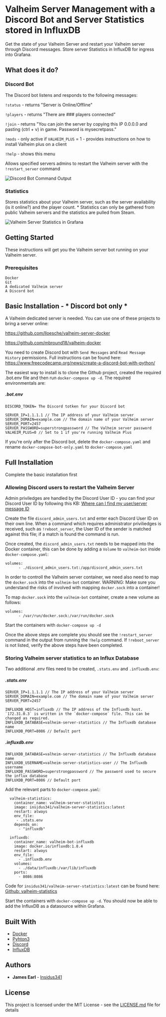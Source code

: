 # Valheim Server Management with a Discord Bot and Server Statistics stored in InfluxDB

Get the state of your Valheim Server and restart your Valheim server through Discord messages. Store server Statistics in InfluxDB for ingress into Grafana. 

## What does it do?

### Discord Bot

The Discord bot listens and responds to the following messages:

  `!status` - returns "Server is Online/Offline"

  `!players` - returns "There are ### players connected"

  `!join` - returns "You can join the server by copying this IP 0.0.0.0 and pasting (ctrl + v) in game. Password is mysecretpass."

  `!mods` - only active if `VALHEIM_PLUS` = 1 - provides instructions on how to install Valheim plus on a client

  `!help` - shows this menu

Allows specified servers admins to restart the Valheim server with the `!restart_server` command

![Discord Bot Command Output](https://github.com/insidus341/valheim-bot/blob/a1aa377ed698ec6d119730897ddad617e8cfb2a9/documentation/images/discordbot.png)

### Statistics

Stores statistics about your Valheim server, such as the server availability (is it online?) and the player count. * Statistics can only be gathered from public Valheim servers and the statistics are pulled from Steam. 

![Valheim Server Statistics in Grafana](https://github.com/insidus341/valheim-bot/blob/a1aa377ed698ec6d119730897ddad617e8cfb2a9/documentation/images/grafana.png)

## Getting Started

These instructions will get you the Valheim server bot running on your Valheim server.

### Prerequisites

```
Docker
Git
A dedicated Valheim server
A Discord bot
```

## Basic Installation - * Discord bot only *

A Valheim dedicated server is needed. You can use one of these projects to bring a server online:

https://github.com/lloesche/valheim-server-docker

https://github.com/mbround18/valheim-docker


You need to create Discord bot with `Send Messages` and `Read Message History` permissions. Full instructions can be found here: https://www.freecodecamp.org/news/create-a-discord-bot-with-python/

The easiest way to install is to clone the Github project, created the required .bot.env file and then run `docker-compose up -d`. The required environmentals are: 

##### .bot.env
```
DISCORD_TOKEN= The Discord totken for your Discord bot

SERVER_IP=1.1.1.1 // The IP address of your Valheim server
SERVER_DOMAIN=example.com // The domain name of your Valheim server
SERVER_PORT=2457
SERVER_PASSWORD=superstrongpassword // The Valheim server password
VALHEIM_PLUS=0 // Set to 1 if you're running Valheim Plus
```

If you're only after the Discord bot, delete the `docker-compose.yaml` and rename `docker-compose-bot-only.yaml` to `docker-compose.yaml`

## Full Installation

Complete the basic installation first

### Allowing Discord users to restart the Valheim Server

Admin priviledges are handled by the Discord User ID - you can find your Discord User ID by following this KB: [Where can I find my user/server message ID](https://support.discord.com/hc/en-us/articles/206346498-Where-can-I-find-my-User-Server-Message-ID-)

Create the file `discord_admin_users.txt` and enter each Discord User ID on their own line. When a command which requires administrator priviliedges is received, such as `!reboot_server`, the User ID of the sender is matched against this file; if a match is found the command is run. 

Once created, the `discord_admin_users.txt` needs to be mapped into the Docker container, this can be done by adding a `Volume` to `valheim-bot` inside `docker-compose.yaml`:
```
volumes:
      - ./discord_admin_users.txt:/app/discord_admin_users.txt
```


In order to controll the Valheim server container, we need also need to map the `docker.sock` into the `valheim-bot` container. 
WARNING: Make sure you understand the risks of involved with mapping `docker.sock` into a container!

To map `docker.sock` into the `valheim-bot` container, create a new volume as follows: 
```
volumes:
      - /var/run/docker.sock:/var/run/docker.sock
```

Start the containers with `docker-compose up -d`


Once the above steps are complete you should see the `!restart_server` command in the output from running the `!help` command. If `!reboot_server` is not listed, verify the above steps have been completed. 

### Storing Valheim server statistics to an Influx Database

Two additional .env files need to be created, `.stats.env` and `.influxdb.env`:

##### .stats.env
```
SERVER_IP=1.1.1.1 // The IP address of your Valheim server
SERVER_DOMAIN=example.com // The domain name of your Valheim server
SERVER_PORT=2457

INFLUXDB_HOST=influxdb // The IP address of the Influxdb host. `172.31.0.3` is written in the `docker-compose` file. This can be changed as required. 
INFLUXDB_DATABASE=valheim-server-statistics // The Influxdb database name
INFLUXDB_PORT=8086 // Default port
```

##### .influxdb.env
```
INFLUXDB_DATABASE=valheim-server-statistics // The Influxdb database name
INFLUXDB_USERNAME=valheim-server-statistics-user // The Influxdb username
INFLUXDB_PASSWORD=superstrongpassword // The password used to secure the influx database
INFLUXDB_PORT=8086 // Default port
```

Add the relevant parts to `docker-compose.yaml`: 
```
  valheim-statistics: 
    container_name: valheim-server-statistics
    image: insidus341/valheim-server-statistics:latest
    restart: always
    env_file: 
     - .stats.env
    depends_on:
      - "influxdb"
  
  influxdb:
    container_name: valheim-bot-influxdb
    image: docker.io/influxdb:1.8.4
    restart: always
    env_file:
      - .influxdb.env
    volumes:
      - ./data/influxdb:/var/lib/influxdb
    ports:
      - 8086:8086
```

Code for `insidus341/valheim-server-statistics:latest` can be found here: [Github: valheim-statistics](https://github.com/insidus341/valheim-statistics)

Start the containers with `docker-compose up -d`. You should now be able to add the InfluxDB as a datasource within Grafana.

## Built With

* [Docker](https://www.docker.com/)
* [Pyhton3](https://www.python.org/download/releases/3.0/)
* [Discord](https://discord.com/)
* [InfluxDB](https://www.influxdata.com/)

## Authors

* **James Earl** - [Insidus341](https://github.com/Insidus341)

## License

This project is licensed under the MIT License - see the [LICENSE.md](LICENSE.md) file for details
